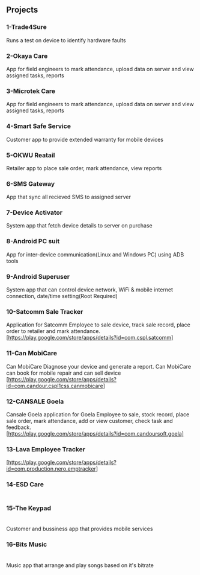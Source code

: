 ## Projects
### **1-Trade4Sure<br />**
Runs a test on device to identify hardware faults<br />
### **2-Okaya Care<br />**
App for field engineers to mark attendance, upload data on server and view assigned tasks, reports<br/>
### **3-Microtek Care<br />**
App for field engineers to mark attendance, upload data on server and view assigned tasks, reports<br/>
### **4-Smart Safe Service<br />**
Customer app to provide extended warranty for mobile devices<br />
### **5-OKWU Reatail<br />**
Retailer app to place sale order, mark attendance, view reports<br />
### **6-SMS Gateway<br />**
App that sync all recieved SMS to assigned server<br />
### **7-Device Activator<br />**
System app that fetch device details to server on purchase <br/>
### **8-Android PC suit<br />**
App for inter-device communication(Linux and Windows PC) using ADB tools<br />
### **9-Android Superuser<br />**
System app that can control device network, WiFi & mobile internet connection, date/time setting(Root Required)<br/>
### **10-Satcomm Sale Tracker<br />**
Application for Satcomm Employee to sale device, track sale record, place order to retailer and mark attendance.<br/>
[https://play.google.com/store/apps/details?id=com.cspl.satcomm]<br/>
### **11-Can MobiCare<br />**
Can MobiCare Diagnose your device and generate a report. Can MobiCare can book for mobile repair and can sell device<br/>
[https://play.google.com/store/apps/details?id=com.candour.cspl1css.canmobicare]<br/>
### **12-CANSALE Goela<br />**
Cansale Goela application for Goela Employee to sale, stock record, place sale order, mark attendance, add or view customer, check task and feedback.<br/>
[https://play.google.com/store/apps/details?id=com.candoursoft.goela]<br/>
### **13-Lava Employee Tracker<br />**
[https://play.google.com/store/apps/details?id=com.production.nero.emptracker]<br/>
### **14-ESD Care<br />**<br/>
### **15-The Keypad<br />**<br/>
Customer and bussiness app that provides mobile services
### **16-Bits Music<br />**<br/>
Music app that arrange and play songs based on it's bitrate



